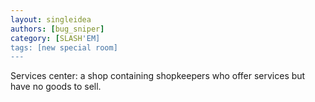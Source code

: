 ```yaml
---
layout: singleidea
authors: [bug_sniper]
category: [SLASH'EM]
tags: [new special room]
---
```

Services center: a shop containing shopkeepers who offer services but have no goods to sell.
